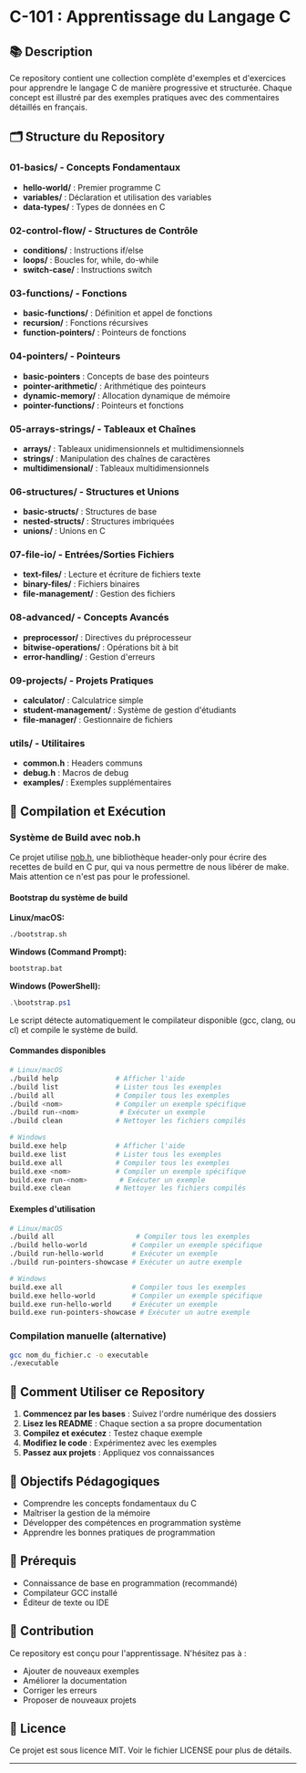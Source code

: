 # C-101 : Apprentissage du Langage C

## 📚 Description

Ce repository contient une collection complète d'exemples et d'exercices pour apprendre le langage C de manière progressive et structurée. Chaque concept est illustré par des exemples pratiques avec des commentaires détaillés en français.

## 🗂️ Structure du Repository

### 01-basics/ - Concepts Fondamentaux
- **hello-world/** : Premier programme C
- **variables/** : Déclaration et utilisation des variables
- **data-types/** : Types de données en C

### 02-control-flow/ - Structures de Contrôle
- **conditions/** : Instructions if/else
- **loops/** : Boucles for, while, do-while
- **switch-case/** : Instructions switch

### 03-functions/ - Fonctions
- **basic-functions/** : Définition et appel de fonctions
- **recursion/** : Fonctions récursives
- **function-pointers/** : Pointeurs de fonctions

### 04-pointers/ - Pointeurs
- **basic-pointers** : Concepts de base des pointeurs
- **pointer-arithmetic/** : Arithmétique des pointeurs
- **dynamic-memory/** : Allocation dynamique de mémoire
- **pointer-functions/** : Pointeurs et fonctions

### 05-arrays-strings/ - Tableaux et Chaînes
- **arrays/** : Tableaux unidimensionnels et multidimensionnels
- **strings/** : Manipulation des chaînes de caractères
- **multidimensional/** : Tableaux multidimensionnels

### 06-structures/ - Structures et Unions
- **basic-structs/** : Structures de base
- **nested-structs/** : Structures imbriquées
- **unions/** : Unions en C

### 07-file-io/ - Entrées/Sorties Fichiers
- **text-files/** : Lecture et écriture de fichiers texte
- **binary-files/** : Fichiers binaires
- **file-management/** : Gestion des fichiers

### 08-advanced/ - Concepts Avancés
- **preprocessor/** : Directives du préprocesseur
- **bitwise-operations/** : Opérations bit à bit
- **error-handling/** : Gestion d'erreurs

### 09-projects/ - Projets Pratiques
- **calculator/** : Calculatrice simple
- **student-management/** : Système de gestion d'étudiants
- **file-manager/** : Gestionnaire de fichiers

### utils/ - Utilitaires
- **common.h** : Headers communs
- **debug.h** : Macros de debug
- **examples/** : Exemples supplémentaires

## 🚀 Compilation et Exécution

### Système de Build avec nob.h

Ce projet utilise [nob.h](https://github.com/tsoding/nob.h), une bibliothèque header-only pour écrire des recettes de build en C pur, qui va nous permettre de nous libérer de make. Mais attention ce n'est pas pour le professionel.

#### Bootstrap du système de build

**Linux/macOS:**
```bash
./bootstrap.sh
```

**Windows (Command Prompt):**
```cmd
bootstrap.bat
```

**Windows (PowerShell):**
```powershell
.\bootstrap.ps1
```

Le script détecte automatiquement le compilateur disponible (gcc, clang, ou cl) et compile le système de build.

#### Commandes disponibles
```bash
# Linux/macOS
./build help              # Afficher l'aide
./build list              # Lister tous les exemples
./build all               # Compiler tous les exemples
./build <nom>             # Compiler un exemple spécifique
./build run-<nom>          # Exécuter un exemple
./build clean             # Nettoyer les fichiers compilés

# Windows
build.exe help            # Afficher l'aide
build.exe list            # Lister tous les exemples
build.exe all             # Compiler tous les exemples
build.exe <nom>           # Compiler un exemple spécifique
build.exe run-<nom>        # Exécuter un exemple
build.exe clean           # Nettoyer les fichiers compilés
```

#### Exemples d'utilisation
```bash
# Linux/macOS
./build all                    # Compiler tous les exemples
./build hello-world           # Compiler un exemple spécifique
./build run-hello-world       # Exécuter un exemple
./build run-pointers-showcase # Exécuter un autre exemple

# Windows
build.exe all                 # Compiler tous les exemples
build.exe hello-world         # Compiler un exemple spécifique
build.exe run-hello-world     # Exécuter un exemple
build.exe run-pointers-showcase # Exécuter un autre exemple
```

### Compilation manuelle (alternative)
```bash
gcc nom_du_fichier.c -o executable
./executable
```

## 📖 Comment Utiliser ce Repository

1. **Commencez par les bases** : Suivez l'ordre numérique des dossiers
2. **Lisez les README** : Chaque section a sa propre documentation
3. **Compilez et exécutez** : Testez chaque exemple
4. **Modifiez le code** : Expérimentez avec les exemples
5. **Passez aux projets** : Appliquez vos connaissances

## 🎯 Objectifs Pédagogiques

- Comprendre les concepts fondamentaux du C
- Maîtriser la gestion de la mémoire
- Développer des compétences en programmation système
- Apprendre les bonnes pratiques de programmation

## 📝 Prérequis

- Connaissance de base en programmation (recommandé)
- Compilateur GCC installé
- Éditeur de texte ou IDE

## 🤝 Contribution

Ce repository est conçu pour l'apprentissage. N'hésitez pas à :
- Ajouter de nouveaux exemples
- Améliorer la documentation
- Corriger les erreurs
- Proposer de nouveaux projets

## 📄 Licence

Ce projet est sous licence MIT. Voir le fichier LICENSE pour plus de détails.

---
